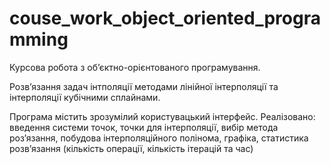 # couse_work_object_oriented_programming

 Курсова робота з обʼєктно-орієнтованого програмування.
 
 Розвʼязання задач інтполяції методами лінійної інтерполяції та інтерполяції кубічними сплайнами.

 Програма містить зрозумілий користувацький інтерфейс.
 Реалізовано: введення системи точок, точки для інтерполяції, вибір метода   розʼязання, побудова інтерполяційного полінома, графіка, статистика розвʼязання (кількість операції, кількість ітерацій та час)
